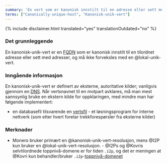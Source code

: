 ```yaml
---
summary: 'En vert som er kanonisk innstilt til en adresse eller sett med adresser'
terms: ["Canonically-unique-host", "Kanonisk-unik-vert"]
---
```


{% include disclaimer.html translated="yes" translationOutdated="no" %}

### Det grunnleggende

En kanonisk-unik-vert er en [FQDN](https://en.wikipedia.org/wiki/FQDN) som
er kanonisk innstilt til en tilordnet adresse eller sett med adresser, og må
ikke forveksles med en @lokal-unik-vert.

### Inngående informasjon

En kanonisk-unik-vert er definert av eksterne, autoritative kilder;
vanligvis gjennom en [DNS](https://en.wikipedia.org/wiki/DNS). Når
vertsnavnet til en motpart avklares, må man mest sannsynlig bruke en ekstern
kilde for oppklaringen, med mindre man har følgende implementert:

- en databasefil tilsvarende en
[vertsfil](https://en.wikipedia.org/wiki/Hosts_(file))  - et løsningsprogram
for interne nettverk (som etter hvert foretar trekkforespørsler fra eksterne
kilder)

### Merknader

- Monero bruker primært en @kanonisk-unik-vert-resolusjon, mens @I2P kun
bruker en @lokal-unik-vert-resolusjon.  - @I2Ps og @Kovris selvtilordnede
toppnivå-domene er for tiden `.i2p`, og det er meningen at @Kovri kun
behandler/bruker
`.i2p`-[toppnivå-domenet](https://en.wikipedia.org/wiki/Top_level_domain)

